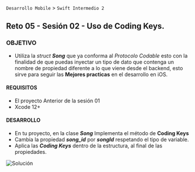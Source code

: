 `Desarrollo Mobile` > `Swift Intermedio 2`

## Reto 05 - Sesión 02 - Uso de Coding Keys.

### OBJETIVO 

- Utiliza la _struct_ _**Song**_ que ya conforma al _Protocolo Codable_ esto con la finalidad de que puedas inyectar un tipo de dato que contenga un nombre de propiedad diferente a lo que viene desde el backend, esto sirve para seguir las **Mejores practicas** en el desarrollo en iOS.

#### REQUISITOS 

- El proyecto Anterior de la sesión 01
- Xcode 12+

#### DESARROLLO

- En tu proyecto, en la clase _**Song**_ Implementa el método de **Coding Keys**
- Cambia la propiedad _**song_id**_ por _**songId**_ respetando el tipo de variable.
- Aplica las _**Coding Keys**_ dentro de la estructura, al final de las propiedades.

![Solución](Song.swift)